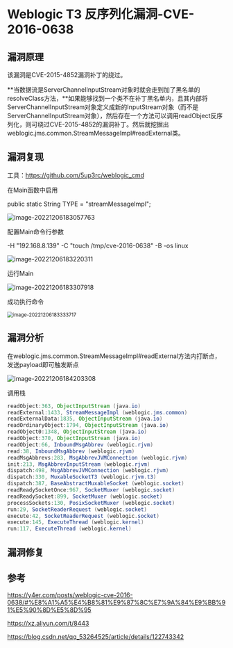 # Weblogic T3 反序列化漏洞-CVE-2016-0638

## 漏洞原理

该漏洞是CVE-2015-4852漏洞补丁的绕过。

**当数据流是ServerChannelInputStream对象时就会走到加了黑名单的resolveClass方法，**如果能够找到一个类不在补丁黑名单内，且其内部将ServerChannelInputStream对象定义成新的InputStream对象（而不是ServerChannelInputStream对象），然后存在一个方法可以调用readObject反序列化，则可绕过CVE-2015-4852的漏洞补丁。然后就挖掘出weblogic.jms.common.StreamMessageImpl#readExternal类。

## 漏洞复现

工具：https://github.com/5up3rc/weblogic_cmd

在Main函数中启用

public static String TYPE = "streamMessageImpl";

![image-20221206183057763](D:/Desktop/%E6%BC%8F%E6%B4%9E%E5%88%86%E6%9E%90/Weblogic/Assets/Weblogic%20T3%20%E5%8F%8D%E5%BA%8F%E5%88%97%E5%8C%96%E6%BC%8F%E6%B4%9E-2-CVE-2016-0638/image-20221206183057763.png) 

配置Main命令行参数

-H "192.168.8.139" -C "touch /tmp/cve-2016-0638" -B -os linux

![image-20221206183220311](D:/Desktop/%E6%BC%8F%E6%B4%9E%E5%88%86%E6%9E%90/Weblogic/Assets/Weblogic%20T3%20%E5%8F%8D%E5%BA%8F%E5%88%97%E5%8C%96%E6%BC%8F%E6%B4%9E-2-CVE-2016-0638/image-20221206183220311.png) 

运行Main

![image-20221206183307918](D:/Desktop/%E6%BC%8F%E6%B4%9E%E5%88%86%E6%9E%90/Weblogic/Assets/Weblogic%20T3%20%E5%8F%8D%E5%BA%8F%E5%88%97%E5%8C%96%E6%BC%8F%E6%B4%9E-2-CVE-2016-0638/image-20221206183307918.png) 

成功执行命令

<img src="D:/Desktop/%E6%BC%8F%E6%B4%9E%E5%88%86%E6%9E%90/Weblogic/Assets/Weblogic%20T3%20%E5%8F%8D%E5%BA%8F%E5%88%97%E5%8C%96%E6%BC%8F%E6%B4%9E-2-CVE-2016-0638/image-20221206183333717.png" alt="image-20221206183333717" style="zoom: 80%;" /> 

## 漏洞分析

在weblogic.jms.common.StreamMessageImpl#readExternal方法内打断点，发送payload即可触发断点

![image-20221206184203308](D:/Desktop/%E6%BC%8F%E6%B4%9E%E5%88%86%E6%9E%90/Weblogic/Assets/Weblogic%20T3%20%E5%8F%8D%E5%BA%8F%E5%88%97%E5%8C%96%E6%BC%8F%E6%B4%9E-2-CVE-2016-0638/image-20221206184203308.png) 

调用栈

```java
readObject:363, ObjectInputStream (java.io)
readExternal:1433, StreamMessageImpl (weblogic.jms.common)
readExternalData:1835, ObjectInputStream (java.io)
readOrdinaryObject:1794, ObjectInputStream (java.io)
readObject0:1348, ObjectInputStream (java.io)
readObject:370, ObjectInputStream (java.io)
readObject:66, InboundMsgAbbrev (weblogic.rjvm)
read:38, InboundMsgAbbrev (weblogic.rjvm)
readMsgAbbrevs:283, MsgAbbrevJVMConnection (weblogic.rjvm)
init:213, MsgAbbrevInputStream (weblogic.rjvm)
dispatch:498, MsgAbbrevJVMConnection (weblogic.rjvm)
dispatch:330, MuxableSocketT3 (weblogic.rjvm.t3)
dispatch:387, BaseAbstractMuxableSocket (weblogic.socket)
readReadySocketOnce:967, SocketMuxer (weblogic.socket)
readReadySocket:899, SocketMuxer (weblogic.socket)
processSockets:130, PosixSocketMuxer (weblogic.socket)
run:29, SocketReaderRequest (weblogic.socket)
execute:42, SocketReaderRequest (weblogic.socket)
execute:145, ExecuteThread (weblogic.kernel)
run:117, ExecuteThread (weblogic.kernel)
```



## 漏洞修复



## 参考

https://y4er.com/posts/weblogic-cve-2016-0638/#%E8%A1%A5%E4%B8%81%E9%87%8C%E7%9A%84%E9%BB%91%E5%90%8D%E5%8D%95

https://xz.aliyun.com/t/8443

https://blog.csdn.net/qq_53264525/article/details/122743342
